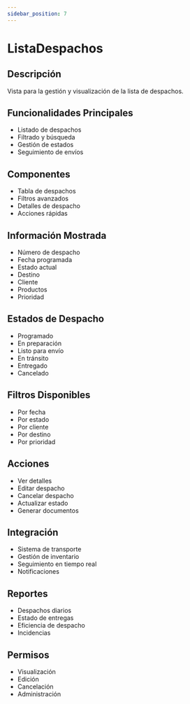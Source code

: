 ```yaml
---
sidebar_position: 7
---
```


# ListaDespachos

## Descripción
Vista para la gestión y visualización de la lista de despachos.

## Funcionalidades Principales
- Listado de despachos
- Filtrado y búsqueda
- Gestión de estados
- Seguimiento de envíos

## Componentes
- Tabla de despachos
- Filtros avanzados
- Detalles de despacho
- Acciones rápidas

## Información Mostrada
- Número de despacho
- Fecha programada
- Estado actual
- Destino
- Cliente
- Productos
- Prioridad

## Estados de Despacho
- Programado
- En preparación
- Listo para envío
- En tránsito
- Entregado
- Cancelado

## Filtros Disponibles
- Por fecha
- Por estado
- Por cliente
- Por destino
- Por prioridad

## Acciones
- Ver detalles
- Editar despacho
- Cancelar despacho
- Actualizar estado
- Generar documentos

## Integración
- Sistema de transporte
- Gestión de inventario
- Seguimiento en tiempo real
- Notificaciones

## Reportes
- Despachos diarios
- Estado de entregas
- Eficiencia de despacho
- Incidencias

## Permisos
- Visualización
- Edición
- Cancelación
- Administración